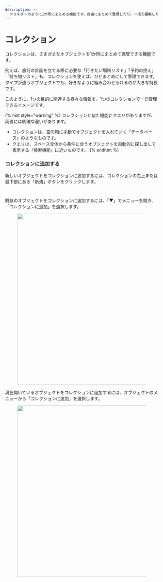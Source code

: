 ```yaml
---
description: >-
  フォルダーのように1か所にまとめる機能です。自由にまとめて整理したり、一括で編集したりできます。
---
```


# コレクション

コレクションは、さまざまなオブジェクトを1か所にまとめて保管できる機能です。

例えば、旅行の計画を立てる際に必要な「行きたい場所リスト」「予約の控え」「持ち物リスト」も、コレクションを使えば、ひとまとめにして管理できます。タイプが違うオブジェクトでも、好きなように組み合わせられるのが大きな特長です。

このように、1つの目的に関連する様々な情報を、1つのコレクションで一元管理できるイメージです。

{% hint style="warning" %}
コレクションと似た機能にクエリがありますが、両者には明確な違いがあります。
- コレクションは、空の箱に手動でオブジェクトを入れていく「データベース」のようなものです。
- クエリは、スペース全体から条件に合うオブジェクトを自動的に探し出して表示する「検索機能」に近いものです。
{% endhint %}

### コレクションに追加する

新しいオブジェクトをコレクションに追加するには、コレクションの右上または最下部にある「新規」ボタンをクリックします。

<div><figure><img src="../../../.gitbook/assets/image (1) (1) (1).png" alt=""><figcaption></figcaption></figure> <figure><img src="../../../.gitbook/assets/image (2) (1) (1).png" alt=""><figcaption></figcaption></figure></div>

既存のオブジェクトをコレクションに追加するには、「▼」でメニューを開き、「コレクションに追加」を選択します。

<figure><img src="../../../.gitbook/assets/existing-objects-to-collection_shadow.png" alt="" width="563"><figcaption></figcaption></figure>

現在開いているオブジェクトをコレクションに追加するには、オブジェクトのメニューから「コレクションに追加」を選択します。

<figure><img src="../../../.gitbook/assets/image (3) (1).png" alt="" width="563"><figcaption></figcaption></figure>
